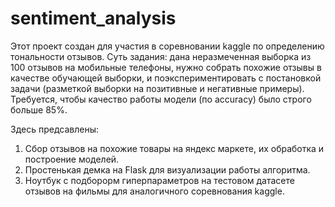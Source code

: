 # sentiment_analysis
Этот проект создан для участия в соревновании kaggle по определению тональности отзывов. Суть задания: дана неразмеченная выборка из 100 отзывов на мобильные телефоны, нужно собрать похожие отзывы в качестве обучающей выборки, и поэкспериментировать с постановкой задачи (разметкой выборки на позитивные и негативные примеры).
Требуется, чтобы качество работы модели (по accuracy) было строго больше 85%.

Здесь предсавлены: 
1. Сбор отзывов на похожие товары на яндекс маркете, их обработка и построение моделей.
2. Простенькая демка на Flask для визуализации работы алгоритма.
3. Ноутбук с подборорм гиперпараметров на тестовом датасете отзывов на фильмы для аналогичного соревнования kaggle.
